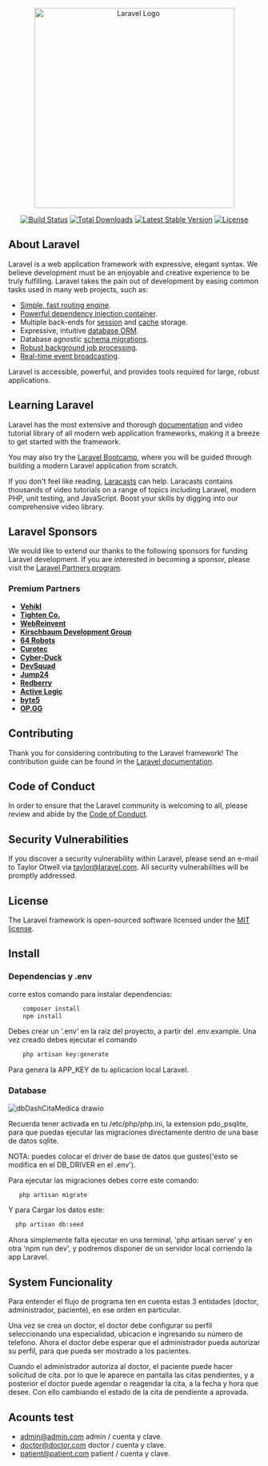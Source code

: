 <p align="center"><a href="https://laravel.com" target="_blank"><img src="https://raw.githubusercontent.com/laravel/art/master/logo-lockup/5%20SVG/2%20CMYK/1%20Full%20Color/laravel-logolockup-cmyk-red.svg" width="400" alt="Laravel Logo"></a></p>

<p align="center">
<a href="https://github.com/laravel/framework/actions"><img src="https://github.com/laravel/framework/workflows/tests/badge.svg" alt="Build Status"></a>
<a href="https://packagist.org/packages/laravel/framework"><img src="https://img.shields.io/packagist/dt/laravel/framework" alt="Total Downloads"></a>
<a href="https://packagist.org/packages/laravel/framework"><img src="https://img.shields.io/packagist/v/laravel/framework" alt="Latest Stable Version"></a>
<a href="https://packagist.org/packages/laravel/framework"><img src="https://img.shields.io/packagist/l/laravel/framework" alt="License"></a>
</p>

## About Laravel

Laravel is a web application framework with expressive, elegant syntax. We believe development must be an enjoyable and creative experience to be truly fulfilling. Laravel takes the pain out of development by easing common tasks used in many web projects, such as:

- [Simple, fast routing engine](https://laravel.com/docs/routing).
- [Powerful dependency injection container](https://laravel.com/docs/container).
- Multiple back-ends for [session](https://laravel.com/docs/session) and [cache](https://laravel.com/docs/cache) storage.
- Expressive, intuitive [database ORM](https://laravel.com/docs/eloquent).
- Database agnostic [schema migrations](https://laravel.com/docs/migrations).
- [Robust background job processing](https://laravel.com/docs/queues).
- [Real-time event broadcasting](https://laravel.com/docs/broadcasting).

Laravel is accessible, powerful, and provides tools required for large, robust applications.

## Learning Laravel

Laravel has the most extensive and thorough [documentation](https://laravel.com/docs) and video tutorial library of all modern web application frameworks, making it a breeze to get started with the framework.

You may also try the [Laravel Bootcamp](https://bootcamp.laravel.com), where you will be guided through building a modern Laravel application from scratch.

If you don't feel like reading, [Laracasts](https://laracasts.com) can help. Laracasts contains thousands of video tutorials on a range of topics including Laravel, modern PHP, unit testing, and JavaScript. Boost your skills by digging into our comprehensive video library.

## Laravel Sponsors

We would like to extend our thanks to the following sponsors for funding Laravel development. If you are interested in becoming a sponsor, please visit the [Laravel Partners program](https://partners.laravel.com).

### Premium Partners

- **[Vehikl](https://vehikl.com/)**
- **[Tighten Co.](https://tighten.co)**
- **[WebReinvent](https://webreinvent.com/)**
- **[Kirschbaum Development Group](https://kirschbaumdevelopment.com)**
- **[64 Robots](https://64robots.com)**
- **[Curotec](https://www.curotec.com/services/technologies/laravel/)**
- **[Cyber-Duck](https://cyber-duck.co.uk)**
- **[DevSquad](https://devsquad.com/hire-laravel-developers)**
- **[Jump24](https://jump24.co.uk)**
- **[Redberry](https://redberry.international/laravel/)**
- **[Active Logic](https://activelogic.com)**
- **[byte5](https://byte5.de)**
- **[OP.GG](https://op.gg)**

## Contributing

Thank you for considering contributing to the Laravel framework! The contribution guide can be found in the [Laravel documentation](https://laravel.com/docs/contributions).

## Code of Conduct

In order to ensure that the Laravel community is welcoming to all, please review and abide by the [Code of Conduct](https://laravel.com/docs/contributions#code-of-conduct).

## Security Vulnerabilities

If you discover a security vulnerability within Laravel, please send an e-mail to Taylor Otwell via [taylor@laravel.com](mailto:taylor@laravel.com). All security vulnerabilities will be promptly addressed.

## License

The Laravel framework is open-sourced software licensed under the [MIT license](https://opensource.org/licenses/MIT).



## Install 

### Dependencias y .env

corre estos comando para instalar dependencias:

```bash
    composer install
    npm install 
```

Debes crear un '.env'  en la raiz del proyecto, a partir del .env.example. Una vez creado debes ejecutar el comando

```bash
    php artisan key:generate
```

Para genera la APP_KEY de tu  aplicacion local Laravel.

 ### Database

![dbDashCitaMedica drawio](https://github.com/user-attachments/assets/fde4899f-c51d-4200-8e45-c9881acf2686)

 Recuerda tener activada en tu /etc/php/php.ini, la extension pdo_psqlite, para que puedas ejecutar las migraciones directamente dentro de una base de datos sqlite.

 NOTA: puedes colocar el driver de base de datos que gustes('esto se modifica en el DB_DRIVER en el .env').

 Para ejecutar las migraciones debes corre este comando:

 ```bash
    php artisan migrate
 ```

 Y para Cargar los datos este:

  ```bash
    php artisan db:seed
 ```

 Ahora simplemente falta ejecutar en una terminal, 'php artisan serve' y en otra 'npm run dev', y podremos disponer de un servidor local corriendo la app Laravel.

 ## System Funcionality

 Para entender el flujo de programa ten en cuenta estas 3 entidades (doctor, administrador, paciente), en ese orden en particular.

 Una vez se crea un doctor, el doctor debe configurar su perfil seleccionando una especialidad, ubicacion e ingresando su número de telefono. Ahora el doctor debe esperar que el administrador pueda autorizar su perfil, para que pueda ser mostrado a los pacientes.

 Cuando el administrador autoriza al doctor, el paciente puede hacer solicitud de cita. por lo que le aparece en pantalla las citas pendientes, y a posterior el doctor puede agendar o reagendar la cita, a la fecha y hora que desee. Con ello cambiando el estado de la cita de pendiente a aprovada.

## Acounts test

- admin@admin.com admin / cuenta y clave.
- doctor@doctor.com doctor / cuenta y clave.
- patient@patient.com patient / cuenta y clave.

